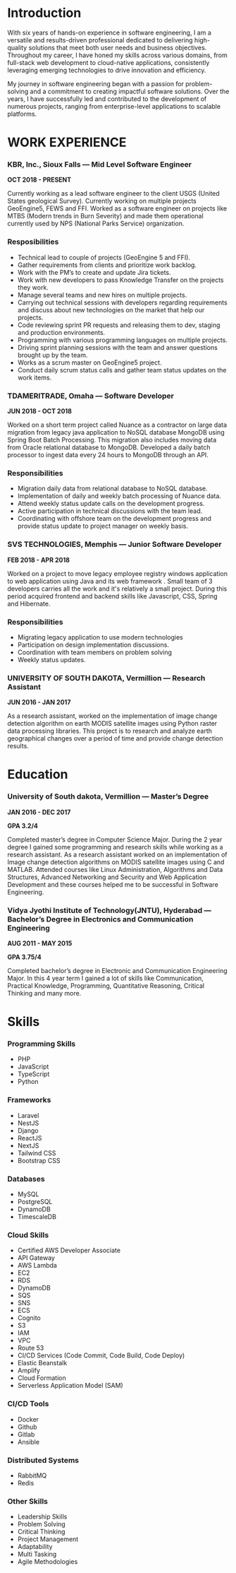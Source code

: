 # Introduction

With six years of hands-on experience in software engineering, I am a versatile and results-driven professional dedicated to delivering high-quality solutions that meet both user needs and business objectives. Throughout my career, I have honed my skills across various domains, from full-stack web development to cloud-native applications, consistently leveraging emerging technologies to drive innovation and efficiency.

My journey in software engineering began with a passion for problem-solving and a commitment to creating impactful software solutions. Over the years, I have successfully led and contributed to the development of numerous projects, ranging from enterprise-level applications to scalable platforms.

# WORK EXPERIENCE

### KBR, Inc., Sioux Falls — Mid Level Software Engineer

**OCT 2018 - PRESENT**

Currently working as a lead software engineer to the client USGS (United States geological Survey). Currently working on multiple projects GeoEngine5, FEWS and FFI. Worked as a software engineer on projects like MTBS (Modern trends in Burn Severity) and made them operational currently used by NPS (National Parks Service) organization.

### Resposibilities

- Technical lead to couple of projects (GeoEngine 5 and FFI).
- Gather requirements from clients and prioritize work backlog.
- Work with the PM’s to create and update Jira tickets.
- Work with new developers to pass Knowledge Transfer on the projects they work.
- Manage several teams and new hires on multiple projects.
- Carrying out technical sessions with developers regarding requirements and discuss about new technologies on the market that help our projects.
- Code reviewing sprint PR requests and releasing them to dev, staging and production environments.
- Programming with various programming languages on multiple projects.
- Driving sprint planning sessions with the team and answer questions brought up by the team.
- Works as a scrum master on GeoEngine5 project.
- Conduct daily scrum status calls and gather team status updates on the work items.

### TDAMERITRADE, Omaha — Software Developer

**JUN 2018 - OCT 2018**

Worked on a short term project called Nuance as a contractor on large data migration from legacy java application to NoSQL database MongoDB using Spring Boot Batch Processing. This migration also includes moving data from Oracle relational database to MongoDB. Developed a daily batch processor to ingest data every 24 hours to MongoDB through an API.

### Responsibilities

- Migration daily data from relational database to NoSQL database.
- Implementation of daily and weekly batch processing of Nuance data.
- Attend weekly status update calls on the development progress.
- Active participation in technical discussions with the team lead.
- Coordinating with offshore team on the development progress and provide status update to project manager on weekly basis.

### SVS TECHNOLOGIES, Memphis — Junior Software Developer

**FEB 2018 - APR 2018**

Worked on a project to move legacy employee registry windows application to web application using Java and its web framework . Small team of 3 developers carries all the work and it's relatively a small project. During this period acquired frontend and backend skills like Javascript, CSS, Spring and Hibernate.

### Responsibilities

- Migrating legacy application to use modern technologies
- Participation on design implementation discussions.
- Coordination with team members on problem solving
- Weekly status updates.

### UNIVERSITY OF SOUTH DAKOTA, Vermillion — Research Assistant

**JUN 2016 - JAN 2017**

As a research assistant, worked on the implementation of image change detection algorithm on earth MODIS satellite images using Python raster data processing libraries. This project is to research and analyze earth geographical changes over a period of time and provide change detection results.

# Education

### University of South dakota, Vermillion — Master’s Degree

**JAN 2016 - DEC 2017**

**GPA 3.2/4**

Completed master’s degree in Computer Science Major. During the 2 year degree I gained some programming and research skills while working as a research assistant. As a research assistant worked on an implementation of Image change detection algorithms on MODIS satellite images using C and MATLAB. Attended courses like Linux Administration, Algorithms and Data Structures, Advanced Networking and Security and Web Application Development and these courses helped me to be successful in Software Engineering.

### Vidya Jyothi Institute of Technology(JNTU), Hyderabad — Bachelor’s Degree in Electronics and Communication Engineering

**AUG 2011 - MAY 2015**

**GPA 3.75/4**

Completed bachelor’s degree in Electronic and Communication Engineering Major. In this 4 year term I gained a lot of skills like Communication, Practical Knowledge, Programming, Quantitative Reasoning, Critical Thinking and many more.

# Skills

### Programming Skills

- PHP
- JavaScript
- TypeScript
- Python

### Frameworks

- Laravel
- NestJS
- Django
- ReactJS
- NextJS
- Tailwind CSS
- Bootstrap CSS

### Databases

- MySQL
- PostgreSQL
- DynamoDB
- TimescaleDB

### Cloud Skills

- Certified AWS Developer Associate
- API Gateway
- AWS Lambda
- EC2
- RDS
- DynamoDB
- SQS
- SNS
- ECS
- Cognito
- S3
- IAM
- VPC
- Route 53
- CI/CD Services (Code Commit, Code Build, Code Deploy)
- Elastic Beanstalk
- Amplify
- Cloud Formation
- Serverless Application Model (SAM)

### CI/CD Tools

- Docker
- Github
- Gitlab
- Ansible

### Distributed Systems

- RabbitMQ
- Redis

### Other Skills

- Leadership Skills
- Problem Solving
- Critical Thinking
- Project Management
- Adaptability
- Multi Tasking
- Agile Methodologies
